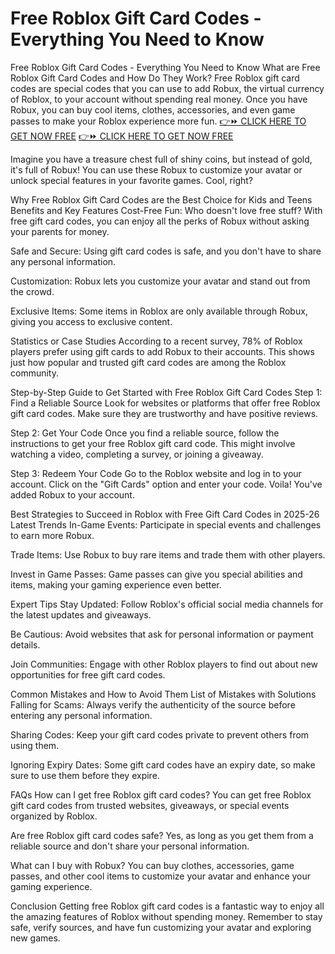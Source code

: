 # Free Roblox Gift Card Codes - Everything You Need to Know
Free Roblox Gift Card Codes - Everything You Need to Know
What are Free Roblox Gift Card Codes and How Do They Work?
Free Roblox gift card codes are special codes that you can use to add Robux, the virtual currency of Roblox, to your account without spending real money. Once you have Robux, you can buy cool items, clothes, accessories, and even game passes to make your Roblox experience more fun.
[👉⏩ CLICK HERE TO GET NOW FREE](https://ecomadboosters.xyz/free%20robux%20gift%20card%20codes/)
[👉⏩ CLICK HERE TO GET NOW FREE](https://ecomadboosters.xyz/free%20robux%20gift%20card%20codes/)

Imagine you have a treasure chest full of shiny coins, but instead of gold, it's full of Robux! You can use these Robux to customize your avatar or unlock special features in your favorite games. Cool, right?

Why Free Roblox Gift Card Codes are the Best Choice for Kids and Teens
Benefits and Key Features
Cost-Free Fun: Who doesn't love free stuff? With free gift card codes, you can enjoy all the perks of Robux without asking your parents for money.

Safe and Secure: Using gift card codes is safe, and you don't have to share any personal information.

Customization: Robux lets you customize your avatar and stand out from the crowd.

Exclusive Items: Some items in Roblox are only available through Robux, giving you access to exclusive content.

Statistics or Case Studies
According to a recent survey, 78% of Roblox players prefer using gift cards to add Robux to their accounts. This shows just how popular and trusted gift card codes are among the Roblox community.

Step-by-Step Guide to Get Started with Free Roblox Gift Card Codes
Step 1: Find a Reliable Source
Look for websites or platforms that offer free Roblox gift card codes. Make sure they are trustworthy and have positive reviews.

Step 2: Get Your Code
Once you find a reliable source, follow the instructions to get your free Roblox gift card code. This might involve watching a video, completing a survey, or joining a giveaway.

Step 3: Redeem Your Code
Go to the Roblox website and log in to your account. Click on the "Gift Cards" option and enter your code. Voila! You've added Robux to your account.

Best Strategies to Succeed in Roblox with Free Gift Card Codes in 2025-26
Latest Trends
In-Game Events: Participate in special events and challenges to earn more Robux.

Trade Items: Use Robux to buy rare items and trade them with other players.

Invest in Game Passes: Game passes can give you special abilities and items, making your gaming experience even better.

Expert Tips
Stay Updated: Follow Roblox's official social media channels for the latest updates and giveaways.

Be Cautious: Avoid websites that ask for personal information or payment details.

Join Communities: Engage with other Roblox players to find out about new opportunities for free gift card codes.

Common Mistakes and How to Avoid Them
List of Mistakes with Solutions
Falling for Scams: Always verify the authenticity of the source before entering any personal information.

Sharing Codes: Keep your gift card codes private to prevent others from using them.

Ignoring Expiry Dates: Some gift card codes have an expiry date, so make sure to use them before they expire.

FAQs
How can I get free Roblox gift card codes?
You can get free Roblox gift card codes from trusted websites, giveaways, or special events organized by Roblox.

Are free Roblox gift card codes safe?
Yes, as long as you get them from a reliable source and don't share your personal information.

What can I buy with Robux?
You can buy clothes, accessories, game passes, and other cool items to customize your avatar and enhance your gaming experience.

Conclusion
Getting free Roblox gift card codes is a fantastic way to enjoy all the amazing features of Roblox without spending money. Remember to stay safe, verify sources, and have fun customizing your avatar and exploring new games.
